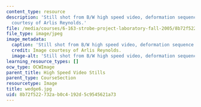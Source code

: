```yaml
---
content_type: resource
description: 'Still shot from B/W high speed video, deformation sequence #6. Image
  courtesy of Arlis Reynolds.'
file: /media/courses/6-163-strobe-project-laboratory-fall-2005/8b72f522732ab0c4192d5c9545621a73_wedge6.jpg
file_type: image/jpeg
image_metadata:
  caption: 'Still shot from B/W high speed video, deformation sequence #6.'
  credit: Image courtesy of Arlis Reynolds.
  image-alt: 'Still shot from B/W high speed video, deformation sequence #6.'
learning_resource_types: []
ocw_type: OCWImage
parent_title: High Speed Video Stills
parent_type: CourseSection
resourcetype: Image
title: wedge6.jpg
uid: 8b72f522-732a-b0c4-192d-5c9545621a73
---
```

